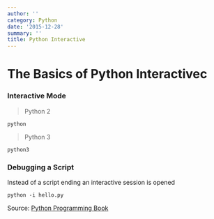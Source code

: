 ```yaml
---
author: ''
category: Python
date: '2015-12-28'
summary: ''
title: Python Interactive
---
```

# The Basics of Python Interactivec

### Interactive Mode

> Python 2

`python`

> Python 3

`python3`

### Debugging a Script 

Instead of a script ending an interactive session is opened

`python -i hello.py`



Source: [Python Programming Book](https://en.wikibooks.org/wiki/Python_Programming)